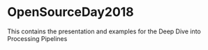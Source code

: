 # OpenSourceDay2018
This contains the presentation and examples for the Deep Dive into Processing Pipelines
